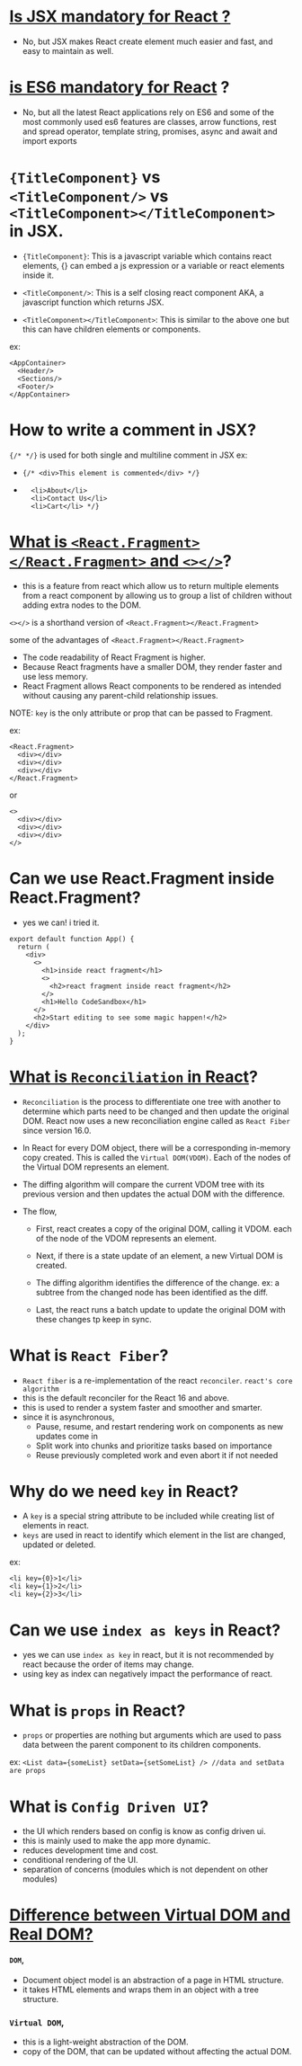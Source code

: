 # [Is JSX mandatory for React ?](https://reactjs.org/docs/react-without-jsx.html)

- No, but JSX makes React create element much easier and fast, and easy to maintain as well.

# [is ES6 mandatory for React](https://medium.com/@rashmishehana_48965/must-know-es6-features-for-react-97ad57468623) ?

- No, but all the latest React applications rely on ES6 and some of the most commonly used es6 features are classes, arrow functions, rest and spread operator, template string, promises, async and await and import exports

# `{TitleComponent}` vs `<TitleComponent/>` vs `<TitleComponent></TitleComponent>` in JSX.

- `{TitleComponent}`: This is a javascript variable which contains react elements, {} can embed a js expression or a variable or react elements inside it.

- `<TitleComponent/>`: This is a self closing react component AKA, a javascript function which returns JSX.

- `<TitleComponent></TitleComponent>`: This is similar to the above one but this can have children elements or components.

ex:

```
<AppContainer>
  <Header/>
  <Sections/>
  <Footer/>
</AppContainer>
```

# How to write a comment in JSX?

`{/* */}` is used for both single and multiline comment in JSX
ex:

- `{/* <div>This element is commented</div> */}`
- ```{/* <li>Home</li>
    <li>About</li>
    <li>Contact Us</li>
    <li>Cart</li> */}
  ```

# [What is `<React.Fragment></React.Fragment>` and `<></>`](https://refine.dev/blog/how-react-fragments-is-works/)?

- this is a feature from react which allow us to return multiple elements from a react component by allowing us to group a list of children without adding extra nodes to the DOM.

`<></>` is a shorthand version of `<React.Fragment></React.Fragment>`

some of the advantages of `<React.Fragment></React.Fragment>`

- The code readability of React Fragment is higher.
- Because React fragments have a smaller DOM, they render faster and use less memory.
- React Fragment allows React components to be rendered as intended without causing any parent-child relationship issues.

NOTE: `key` is the only attribute or prop that can be passed to Fragment.

ex:

```
<React.Fragment>
  <div></div>
  <div></div>
  <div></div>
</React.Fragment>
```

or

```
<>
  <div></div>
  <div></div>
  <div></div>
</>
```

# Can we use React.Fragment inside React.Fragment?

- yes we can! i tried it.

```
export default function App() {
  return (
    <div>
      <>
        <h1>inside react fragment</h1>
        <>
          <h2>react fragment inside react fragment</h2>
        </>
        <h1>Hello CodeSandbox</h1>
      </>
      <h2>Start editing to see some magic happen!</h2>
    </div>
  );
}
```

# [What is `Reconciliation` in React](https://blog.greenroots.info/reactjs-virtual-dom-and-reconciliation-explain-like-im-five)?

- `Reconciliation` is the process to differentiate one tree with another to determine which parts need to be changed and then update the original DOM. React now uses a new reconciliation engine called as `React Fiber` since version 16.0.
- In React for every DOM object, there will be a corresponding in-memory copy created. This is called the `Virtual DOM(VDOM)`. Each of the nodes of the Virtual DOM represents an element.
- The diffing algorithm will compare the current VDOM tree with its previous version and then updates the actual DOM with the difference.
- The flow,

  - First, react creates a copy of the original DOM, calling it VDOM. each of the node of the VDOM represents an element.

  - Next, if there is a state update of an element, a new Virtual DOM is created.

  - The diffing algorithm identifies the difference of the change. ex: a subtree from the changed node has been identified as the diff.

  - Last, the react runs a batch update to update the original DOM with these changes tp keep in sync.

# What is `React Fiber`?

- `React fiber` is a re-implementation of the react `reconciler`. `react's core algorithm`
- this is the default reconciler for the React 16 and above.
- this is used to render a system faster and smoother and smarter.
- since it is asynchronous,
  - Pause, resume, and restart rendering work on components as new updates come in
  - Split work into chunks and prioritize tasks based on importance
  - Reuse previously completed work and even abort it if not needed

# Why do we need `key` in React?

- A `key` is a special string attribute to be included while creating list of elements in react.
- `keys` are used in react to identify which element in the list are changed, updated or deleted.

ex:

```
<li key={0}>1</li>
<li key={1}>2</li>
<li key={2}>3</li>
```

# Can we use `index as keys` in React?

- yes we can use `index as key` in react, but it is not recommended by react because the order of items may change.
- using key as index can negatively impact the performance of react.

# What is `props` in React?

- `props` or properties are nothing but arguments which are used to pass data between the parent component to its children components.

ex: `<List data={someList} setData={setSomeList} /> //data and setData are props`

# What is `Config Driven UI`?

- the UI which renders based on config is know as config driven ui.
- this is mainly used to make the app more dynamic.
- reduces development time and cost.
- conditional rendering of the UI.
- separation of concerns (modules which is not dependent on other modules)

# [Difference between Virtual DOM and Real DOM?](https://medium.com/devinder/react-virtual-dom-vs-real-dom-23749ff7adc9)

#### `DOM`,

- Document object model is an abstraction of a page in HTML structure.
- it takes HTML elements and wraps them in an object with a tree structure.

### `Virtual DOM`,

- this is a light-weight abstraction of the DOM.
- copy of the DOM, that can be updated without affecting the actual DOM.

